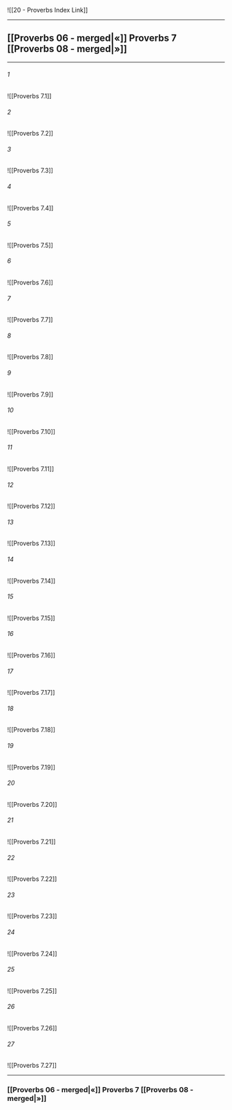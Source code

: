 ![[20 - Proverbs Index Link]]

---
##  [[Proverbs 06 - merged|«]] Proverbs 7 [[Proverbs 08 - merged|»]]

---

###### 1
![[Proverbs 7.1]] 

###### 2
![[Proverbs 7.2]] 

###### 3
![[Proverbs 7.3]] 

###### 4
![[Proverbs 7.4]]

###### 5 
![[Proverbs 7.5]] 

###### 6
![[Proverbs 7.6]] 

###### 7
![[Proverbs 7.7]] 

###### 8
![[Proverbs 7.8]] 

###### 9
![[Proverbs 7.9]] 

###### 10
![[Proverbs 7.10]] 

###### 11
![[Proverbs 7.11]] 

###### 12
![[Proverbs 7.12]]

###### 13
![[Proverbs 7.13]] 

###### 14
![[Proverbs 7.14]] 

###### 15
![[Proverbs 7.15]]

###### 16
![[Proverbs 7.16]] 

###### 17
![[Proverbs 7.17]]

###### 18
![[Proverbs 7.18]] 

###### 19
![[Proverbs 7.19]] 

###### 20
![[Proverbs 7.20]]

###### 21
![[Proverbs 7.21]] 

###### 22
![[Proverbs 7.22]] 

###### 23
![[Proverbs 7.23]]

###### 24
![[Proverbs 7.24]] 

###### 25
![[Proverbs 7.25]]

###### 26
![[Proverbs 7.26]] 

###### 27
![[Proverbs 7.27]] 


---
###  [[Proverbs 06 - merged|«]] Proverbs 7 [[Proverbs 08 - merged|»]]